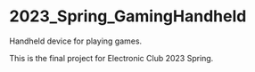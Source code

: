 # 2023_Spring_GamingHandheld
Handheld device for playing games.

This is the final project for Electronic Club 2023 Spring.
